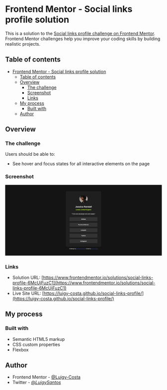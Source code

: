 # Frontend Mentor - Social links profile solution

This is a solution to the [Social links profile challenge on Frontend Mentor](https://www.frontendmentor.io/challenges/social-links-profile-UG32l9m6dQ). Frontend Mentor challenges help you improve your coding skills by building realistic projects.

## Table of contents

- [Frontend Mentor - Social links profile solution](#frontend-mentor---social-links-profile-solution)
  - [Table of contents](#table-of-contents)
  - [Overview](#overview)
    - [The challenge](#the-challenge)
    - [Screenshot](#screenshot)
    - [Links](#links)
  - [My process](#my-process)
    - [Built with](#built-with)
  - [Author](#author)

## Overview

### The challenge

Users should be able to:

- See hover and focus states for all interactive elements on the page

### Screenshot

!["Complete Challenger"](./screenshot.jpg)

### Links

- Solution URL: [https://www.frontendmentor.io/solutions/social-links-profile-6McUjFuzC1](https://www.frontendmentor.io/solutions/social-links-profile-6McUjFuzC1)
- Live Site URL: [https://luigy-costa.github.io/social-links-profile/](https://luigy-costa.github.io/social-links-profile/)

## My process

### Built with

- Semantic HTML5 markup
- CSS custom properties
- Flexbox

## Author

- Frontend Mentor - [@Luigy-Costa](https://www.frontendmentor.io/profile/Luigy-Costa)
- Twitter - [@_LuigySantos_](https://x.com/_LuigySantos_)
